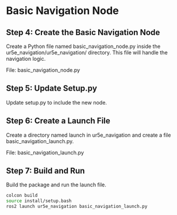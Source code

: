 # Basic Navigation Node

## Step 4: Create the Basic Navigation Node

Create a Python file named basic_navigation_node.py inside the ur5e_navigation/ur5e_navigation/ directory. This file will handle the navigation logic.

File: basic_navigation_node.py

## Step 5: Update Setup.py

Update setup.py to include the new node.

## Step 6: Create a Launch File

Create a directory named launch in ur5e_navigation and create a file basic_navigation_launch.py.

File: basic_navigation_launch.py

## Step 7: Build and Run

Build the package and run the launch file.

```bash
colcon build
source install/setup.bash
ros2 launch ur5e_navigation basic_navigation_launch.py
```
